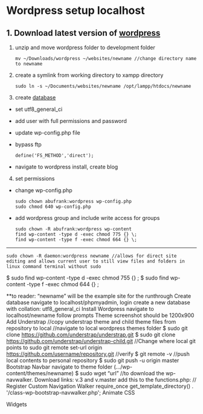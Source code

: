 # Wordpress setup localhost

## 1. Download latest version of [wordpress](https://wordpress.org/latest.zip)

1. unzip and move wordpress folder to development folder

	```
	mv ~/Downloads/wordpress ~/websites/newname //change directory name to newname
	```
2. create a symlink from working directory to xampp directory

	```
	sudo ln -s ~/Documents/websites/newname /opt/lampp/htdocs/newname
	```
3. create [database](localhost:200/phpmyadmin)
* set utf8_general_ci
* add user with full permissions and password
* update wp-config.php file
* bypass ftp
	
	```
	define('FS_METHOD','direct');
	```

* navigate to wordpress install, create blog

4. set permissions
* change wp-config.php
	
	```
	sudo chown abufrank:wordpress wp-config.php
	sudo chmod 640 wp-config.php
	```
* add wordpress group and include write access for groups

	```
	sudo chown -R abufrank:wordpress wp-content
	find wp-content -type d -exec chmod 775 {} \;
	find wp-content -type f -exec chmod 664 {} \;

	```

---

	sudo chown -R daemon:wordpress newname //allows for direct site editing and allows current user to still view files and folders in linux command terminal without sudo
$ sudo find wp-content -type d -exec chmod 755 {} \;
$ sudo find wp-content -type f -exec chmod 644 {} \;	

**to reader: “newname” will be the example site for the runthrough
Create database
navigate to localhost/phpmyadmin, login
create a new database with collation: utf8_general_ci
Install Wordpress
navigate to localhost/newname follow prompts
Theme screenshot should be 1200x900
Add Understrap
//copy understrap theme and child theme files from repository to local
//navigate to local wordpress themes folder
$ sudo git clone https://github.com/understrap/understrap.git
$ sudo git clone https://github.com/understrap/understrap-child.git
//Change where local git points to
sudo git remote set-url origin https://github.com/username/repository.git
//verify
$ git remote -v
//push local contents to personal repository
$ sudo git push -u origin master
Bootstrap Navbar
navigate to theme folder (.../wp-content/themes/newname)
$ sudo wget “url” //to download the wp-navwalker. Download links: v.3 and v.master
add this to the functions.php:
	// Register Custom Navigation Walker
require_once get_template_directory() . '/class-wp-bootstrap-navwalker.php';
Animate CSS

Widgets

